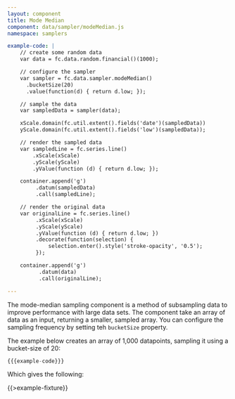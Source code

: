 ```yaml
---
layout: component
title: Mode Median
component: data/sampler/modeMedian.js
namespace: samplers

example-code: |
    // create some random data
    var data = fc.data.random.financial()(1000);

    // configure the sampler
    var sampler = fc.data.sampler.modeMedian()
      .bucketSize(20)
      .value(function(d) { return d.low; });

    // sample the data
    var sampledData = sampler(data);

    xScale.domain(fc.util.extent().fields('date')(sampledData))
    yScale.domain(fc.util.extent().fields('low')(sampledData));

    // render the sampled data
    var sampledLine = fc.series.line()
        .xScale(xScale)
        .yScale(yScale)
        .yValue(function (d) { return d.low; });

    container.append('g')
         .datum(sampledData)
         .call(sampledLine);

    // render the original data
    var originalLine = fc.series.line()
         .xScale(xScale)
         .yScale(yScale)
         .yValue(function (d) { return d.low; })
         .decorate(function(selection) {
             selection.enter().style('stroke-opacity', '0.5');
         });

    container.append('g')
          .datum(data)
          .call(originalLine);

---
```


The mode-median sampling component is a method of subsampling data to improve performance with large data sets. The component take an array of data as an input, returning a smaller, sampled array. You can configure the sampling frequency by setting teh `bucketSize` property.

The example below creates an array of 1,000 datapoints, sampling it using a bucket-size of 20:

```js
{{{example-code}}}
```

Which gives the following:

{{>example-fixture}}
